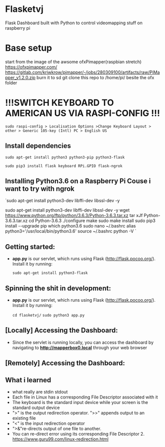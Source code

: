 # Flasketvj

Flask Dashboard built with Python to control videomapping stuff on raspberry pi

# Base setup

start from the image of the awsome ofxPimapper(raspbian stretch)
https://ofxpimapper.com/
https://gitlab.com/kriwkrow/pimapper/-/jobs/280309100/artifacts/raw/PiMapper_v1.2.0.zip
burn it to sd
git clone this repo to /home/pi/ besite the ofx folder

# !!!SWITCH KEYBOARD TO AMERICAN US VIA RASPI-CONFIG !!!

`sudo raspi-config > Localisation Options >Change Keyboard Layout > other > Generic 105-key (Intl) PC > English US`

## Install dependencies

`sudo apt-get install python3 python3-pip python3-flask`

`sudo pip3 install flask keyboard RPi.GPIO flask-ngrok`

## Installing Python3.6 on a Raspberry Pi Couse i want to try with ngrok

`sudo apt-get install python3-dev libffi-dev libssl-dev -y

sudo apt-get install python3-dev libffi-dev libssl-dev -y
wget https://www.python.org/ftp/python/3.6.3/Python-3.6.3.tar.xz
tar xJf Python-3.6.3.tar.xz
cd Python-3.6.3
./configure
make
sudo make install
sudo pip3 install --upgrade pip
which python3.6
sudo nano ~/.bashrc
alias python3='/usr/local/bin/python3.6'
source ~/.bashrc
python -V
`

## Getting started:

- **app.py** is our servlet, which runs using Flask (http://flask.pocoo.org/). Install it by running:

  `sudo apt-get install python3-flask`

## Spinning the shit in development:

- **app.py** is our servlet, which runs using Flask (http://flask.pocoo.org/). Install it by running:

  `cd flasketvj/`
  `sudo python3 app.py`

<!-- ## Starting the servlet: ##
* change to the **rpi-status-monitor** directory
* From the command line:

  `sudo python3 app.py`
* My servlet is running through crontab on my raspberry pi. It runs the program every time the rpi restarts.
  For info on how to set up crontab, follow this link: https://www.raspberrypi.org/documentation/linux/usage/cron.md

  `@reboot sudo python3 rpi-status-monitor/app.py &` -->

## [Locally] Accessing the Dashboard:

- Since the servlet is running locally, you can access the dashboard by navigating to **http://mapperbox0.local** through your web browser

## [Remotely] Accessing the Dashboard:

## What i learned

- what really are stdin stdout
- Each file in Linux has a corresponding File Descriptor associated with it
- The keyboard is the standard input device while your screen is the standard output device
- ">" is the output redirection operator. ">>" appends output to an existing file
- "<" is the input redirection operator
- ">&"re-directs output of one file to another.
- You can re-direct error using its corresponding File Descriptor 2.
  https://www.guru99.com/linux-redirection.html
